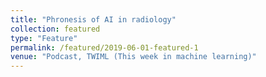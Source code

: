 ```yaml
---
title: "Phronesis of AI in radiology"
collection: featured
type: "Feature"
permalink: /featured/2019-06-01-featured-1
venue: "Podcast, TWIML (This week in machine learning)"
---
```

